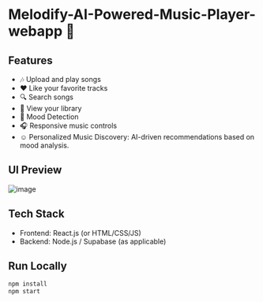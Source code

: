 # Melodify-AI-Powered-Music-Player-webapp 🎵

## Features
- 🎶 Upload and play songs
- ❤️ Like your favorite tracks
- 🔍 Search songs
- 📁 View your library
- 🧠 Mood Detection
- 🎧 Responsive music controls
- ☺️ Personalized Music Discovery: AI-driven recommendations based on mood analysis.

## UI Preview

![image](https://github.com/user-attachments/assets/135363e5-23a6-40b6-bc3b-a59f043ce6f8)

## Tech Stack
- Frontend: React.js (or HTML/CSS/JS)
- Backend: Node.js / Supabase (as applicable)

## Run Locally
```bash
npm install
npm start

